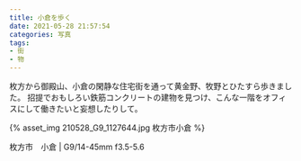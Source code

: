 ```yaml
---
title: 小倉を歩く
date: 2021-05-28 21:57:54
categories: 写真
tags: 
- 街
- 物
---
```


枚方から御殿山、小倉の閑静な住宅街を通って黄金野、牧野とひたすら歩きました。
招提でおもしろい鉄筋コンクリートの建物を見つけ、こんな一階をオフィスにして働きたいと妄想したりして。

{% asset_img 210528_G9_1127644.jpg 枚方市小倉 %}

枚方市　小倉 | G9/14-45mm f3.5-5.6